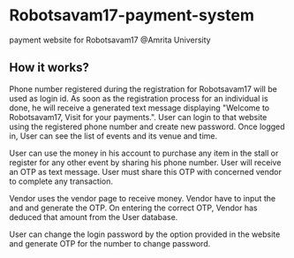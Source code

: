 # Robotsavam17-payment-system
payment website for Robotsavam17 @Amrita University

## How it works?


Phone number registered during the registration for Robotsavam17 will be used as login id.
As soon as the registration process for an individual is done, he will receive a generated text message
displaying "Welcome to Robotsavam17, Visit <link-to-website> for your payments.".
User can login to that website using the registered phone number and create new password.
Once logged in, User can see the list of events and its venue and time. 

User can use the money in his account to purchase any item in the stall or register for any other
event by sharing his phone number. User will receive an OTP as text message.
User must share this OTP with concerned vendor to complete any transaction.

Vendor uses the vendor page to receive money. Vendor have to input the <user phone number> and 
<amount> and generate the OTP. On entering the correct OTP, Vendor has deduced that amount from the 
User database. 

User can change the login password by the option provided in the website and generate OTP for the number 
to change password.
